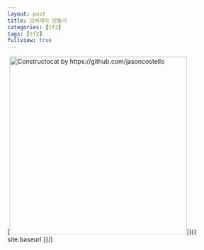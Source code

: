 ```yaml
---
layout: post
title: 오버레이 만들기
categories: [tf2]
tags: [tf2]
fullview: true
---
```


[<img src="{{ site.baseurl }}/images/1.jpg" alt="Constructocat by https://github.com/jasoncostello" style="width: 400px;"/>]({{ site.baseurl }}/)

